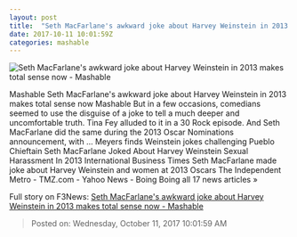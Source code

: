 ```yaml
---
layout: post
title:  "Seth MacFarlane's awkward joke about Harvey Weinstein in 2013 makes total sense now - Mashable"
date: 2017-10-11 10:01:59Z
categories: mashable
---
```


![Seth MacFarlane's awkward joke about Harvey Weinstein in 2013 makes total sense now - Mashable](https://i.amz.mshcdn.com/DqUyuuOdpUYTjT_Bm_esedffepI=/1200x630/2017%2F10%2F11%2F06%2F160a99b2db76432ebc1f904f4b022062.2fb9b.jpg)

Mashable Seth MacFarlane's awkward joke about Harvey Weinstein in 2013 makes total sense now Mashable But in a few occasions, comedians seemed to use the disguise of a joke to tell a much deeper and uncomfortable truth. Tina Fey alluded to it in a 30 Rock episode. And Seth MacFarlane did the same during the 2013 Oscar Nominations announcement, with ... Meyers finds Weinstein jokes challenging Pueblo Chieftain Seth MacFarlane Joked About Harvey Weinstein Sexual Harassment In 2013 International Business Times Seth MacFarlane made joke about Harvey Weinstein and women at 2013 Oscars The Independent Metro - TMZ.com - Yahoo News - Boing Boing all 17 news articles »


Full story on F3News: [Seth MacFarlane's awkward joke about Harvey Weinstein in 2013 makes total sense now - Mashable](http://www.f3nws.com/n/MWvxNH)

> Posted on: Wednesday, October 11, 2017 10:01:59 AM

